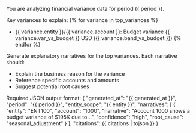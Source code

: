 You are analyzing financial variance data for period {{ period }}.

Key variances to explain:
{% for variance in top_variances %}
- {{ variance.entity }}/{{ variance.account }}: Budget variance {{ variance.var_vs_budget }} USD ({{ variance.band_vs_budget }})
{% endfor %}

Generate explanatory narratives for the top variances. Each narrative should:
- Explain the business reason for the variance
- Reference specific accounts and amounts
- Suggest potential root causes

Required JSON output format:
{
  "generated_at": "{{ generated_at }}",
  "period": "{{ period }}",
  "entity_scope": "{{ entity }}",
  "narratives": [
    {
      "entity": "ENT100",
      "account": "1000", 
      "narrative": "Account 1000 shows a budget variance of $195K due to...",
      "confidence": "high",
      "root_cause": "seasonal_adjustment"
    }
  ],
  "citations": {{ citations | tojson }}
}
